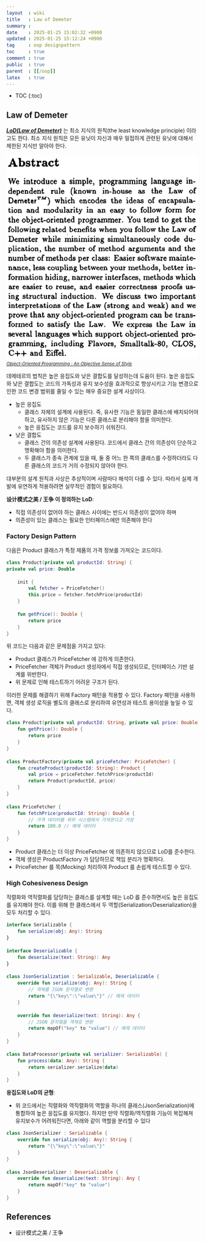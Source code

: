 ```yaml
---
layout  : wiki
title   : Law of Demeter
summary : 
date    : 2025-01-25 15:02:32 +0900
updated : 2025-01-25 15:12:24 +0900
tag     : oop designpattern
toc     : true
comment : true
public  : true
parent  : [[/oop]]
latex   : true
---
```

* TOC
{:toc}

## Law of Demeter

___[LoD(Law of Demeter)](https://www.baeldung.com/java-demeter-law)___ 는 최소 지식의 원칙(the least knowledge principle) 이라고도 한다. 최소 지식 원칙은 모든 유닛이 자신과 매우 밀접하게 관련된 유닛에 대해서 제한된 지식만 알아야 한다.

![](/resource/wiki/oop-law-of-demeter/law-of-demeter.png)
*<small><a href="https://www2.ccs.neu.edu/research/demeter/papers/law-of-demeter/oopsla88-law-of-demeter.pdf">Object-Oriented Programming : An Objective Sense of Style </a></small>*

데메테르의 법칙은 높은 응집도와 낮은 결합도를 달성하는데 도움이 된다. 높은 응집도와 낮은 결합도는 코드의 가독성과 유지 보수성을 효과적으로 향상시키고 기능 변경으로 인한 코드 변경 범위를 줄일 수 있는 매우 중요한 설계 사상이다.

- 높은 응집도
  - 클래스 자체의 설계에 사용된다. 즉, 유사한 기능은 동일한 클래스에 배치되어야 하고, 유사하지 않은 기능은 다른 클래스로 분리해야 함을 의미한다.
  - 높은 응집도는 코드를 유지 보수하기 쉬워진다.
- 낮은 결합도
  - 클래스 간의 의존성 설계에 사용된다. 코드에서 클래스 간의 의존성이 단순하고 명확해야 함을 의미한다.
  - 두 클래스가 종속 관계에 있을 때, 둘 중 어느 한 쪽의 클래스를 수정하더라도 다른 클래스의 코드가 거의 수정되지 않아야 한다.

대부분의 설계 원칙과 사상은 추상적이며 사람마다 해석이 다를 수 있다. 따라서 실제 개발에 유연하게 적용하려면 실무적인 경험이 필요하다.

__设计模式之美 / 王争 이 정의하는 LoD__:

- 직접 의존성이 없어야 하는 클래스 사이에는 반드시 의존성이 없어야 하며
- 의존성이 있는 클래스는 필요한 인터페이스에만 의존해야 한다

### Factory Design Pattern

다음은 Product 클래스가 특정 제품의 가격 정보를 가져오는 코드이다.

```kotlin
class Product(private val productId: String) {
private val price: Double

    init {
        val fetcher = PriceFetcher()
        this.price = fetcher.fetchPrice(productId)
    }

    fun getPrice(): Double {
        return price
    }
}
```

위 코드는 다음과 같은 문제점을 가지고 있다:
- Product 클래스가 PriceFetcher 에 강하게 의존한다.
- PriceFetcher 객체가 Product 생성자에서 직접 생성되므로, 인터페이스 기반 설계를 위반한다.
- 위 문제로 인해 테스트하기 어려운 구조가 된다.

이러한 문제를 해결하기 위해 Factory 패턴을 적용할 수 있다. Factory 패턴을 사용하면, 객체 생성 로직을 별도의 클래스로 분리하여 유연성과 테스트 용이성을 높일 수 있다.

```kotlin
class Product(private val productId: String, private val price: Double) {
    fun getPrice(): Double {
        return price
    }
}

class ProductFactory(private val priceFetcher: PriceFetcher) {
    fun createProduct(productId: String): Product {
        val price = priceFetcher.fetchPrice(productId)
        return Product(productId, price)
    }
}

class PriceFetcher {
    fun fetchPrice(productId: String): Double {
        // 가격 데이터를 외부 시스템에서 가져온다고 가정
        return 100.0 // 예제 데이터
    }
}
```

- Product 클래스는 더 이상 PriceFetcher 에 의존하지 않으므로 LoD를 준수한다.
- 객체 생성은 ProductFactory 가 담당하므로 책임 분리가 명확하다.
- PriceFetcher 를 목(Mocking) 처리하여 Product 를 손쉽게 테스트할 수 있다.

### High Cohesiveness Design

직렬화와 역직렬화를 담당하는 클래스를 설계할 때는 LoD 를 준수하면서도 높은 응집도를 유지해야 한다. 이를 위해 한 클래스에서 두 역할(Serialization/Deserialization)을 모두 처리할 수 있다.

```kotlin
interface Serializable {
    fun serialize(obj: Any): String
}

interface Deserializable {
    fun deserialize(text: String): Any
}

class JsonSerialization : Serializable, Deserializable {
    override fun serialize(obj: Any): String {
        // 객체를 JSON 문자열로 변환
        return "{\"key\":\"value\"}" // 예제 데이터
    }

    override fun deserialize(text: String): Any {
        // JSON 문자열을 객체로 변환
        return mapOf("key" to "value") // 예제 데이터
    }
}

class DataProcessor(private val serializer: Serializable) {
    fun process(data: Any): String {
        return serializer.serialize(data)
    }
}
```

__응집도와 LoD의 균형__:
- 위 코드에서는 직렬화와 역직렬화의 역할을 하나의 클래스(JsonSerialization)에 통합하여 높은 응집도를 유지했다. 하지만 만약 직렬화/역직렬화 기능이 복잡해져 유지보수가 어려워진다면, 아래와 같이 역할을 분리할 수 있다

```kotlin
class JsonSerializer : Serializable {
    override fun serialize(obj: Any): String {
        return "{\"key\":\"value\"}"
    }
}

class JsonDeserializer : Deserializable {
    override fun deserialize(text: String): Any {
        return mapOf("key" to "value")
    }
}
```

## References

- 设计模式之美 / 王争